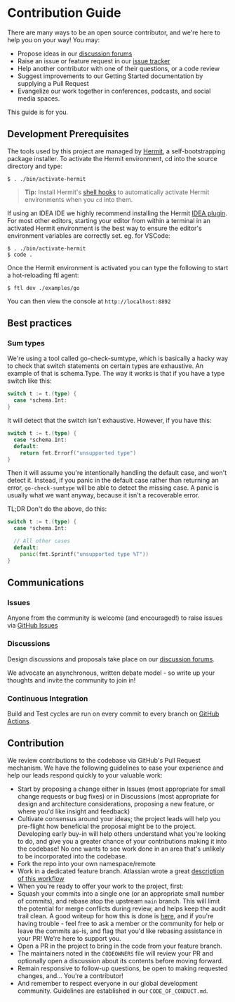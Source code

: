 # Contribution Guide

There are many ways to be an open source contributor, and we're here to help you on your way! You may:

- Propose ideas in our
  [discussion forums](https://forums.tbd.website)
- Raise an issue or feature request in our [issue tracker](https://github.com/TBD54566975/ftl/issues)
- Help another contributor with one of their questions, or a code review
- Suggest improvements to our Getting Started documentation by supplying a Pull Request
- Evangelize our work together in conferences, podcasts, and social media spaces.

This guide is for you.

## Development Prerequisites

The tools used by this project are managed by
[Hermit](https://cashapp.github.io/hermit/), a self-bootstrapping package
installer. To activate the Hermit environment, cd into the source directory and
type:

```
$ . ./bin/activate-hermit
```

> **Tip:** Install Hermit's [shell hooks](https://cashapp.github.io/hermit/usage/shell/) to automatically activate Hermit environments when you `cd` into them.

If using an IDEA IDE we highly recommend installing
the Hermit [IDEA plugin](https://plugins.jetbrains.com/plugin/16882-hermit).
For most other editors, starting your editor from within a terminal in an
activated Hermit environment is the best way to ensure the editor's environment
variables are correctly set. eg. for VSCode:

```
$ . ./bin/activate-hermit
$ code .
```

Once the Hermit environment is activated you can type the following to start a
hot-reloading ftl agent:

```
$ ftl dev ./examples/go
```

You can then view the console at `http://localhost:8892`

## Best practices

### Sum types

We're using a tool called go-check-sumtype, which is basically a hacky way to
check that switch statements on certain types are exhaustive. An example of that
is schema.Type. The way it works is that if you have a type switch like this:

```go
switch t := t.(type) {
  case *schema.Int:
}
```

It will detect that the switch isn't exhaustive. However, if you have this:

```go
switch t := t.(type) {
  case *schema.Int:
  default:
    return fmt.Errorf("unsupported type")
}
```

Then it will assume you're intentionally handling the default case, and won't
detect it. Instead, if you panic in the default case rather than returning an error,
`go-check-sumtype` will be able to detect the missing case. A panic is usually
what we want anyway, because it isn't a recoverable error.

TL;DR Don't do the above, do this:

```go
switch t := t.(type) {
  case *schema.Int:

  // All other cases
  default:
    panic(fmt.Sprintf("unsupported type %T"))
}
```

## Communications

### Issues

Anyone from the community is welcome (and encouraged!) to raise issues via
[GitHub Issues](https://github.com/TBD54566975/ftl/issues)

### Discussions

Design discussions and proposals take place on our [discussion forums](https://forums.tbd.website).

We advocate an asynchronous, written debate model - so write up your thoughts and invite the community to join in!

### Continuous Integration

Build and Test cycles are run on every commit to every branch on [GitHub Actions](https://github.com/TBD54566975/ftl/actions).

## Contribution

We review contributions to the codebase via GitHub's Pull Request mechanism. We have
the following guidelines to ease your experience and help our leads respond quickly
to your valuable work:

- Start by proposing a change either in Issues (most appropriate for small
  change requests or bug fixes) or in Discussions (most appropriate for design
  and architecture considerations, proposing a new feature, or where you'd
  like insight and feedback)
- Cultivate consensus around your ideas; the project leads will help you
  pre-flight how beneficial the proposal might be to the project. Developing early
  buy-in will help others understand what you're looking to do, and give you a
  greater chance of your contributions making it into the codebase! No one wants to
  see work done in an area that's unlikely to be incorporated into the codebase.
- Fork the repo into your own namespace/remote
- Work in a dedicated feature branch. Atlassian wrote a great
  [description of this workflow](https://www.atlassian.com/git/tutorials/comparing-workflows/feature-branch-workflow)
- When you're ready to offer your work to the project, first:
- Squash your commits into a single one (or an appropriate small number of commits), and
  rebase atop the upstream `main` branch. This will limit the potential for merge
  conflicts during review, and helps keep the audit trail clean. A good writeup for
  how this is done is
  [here](https://medium.com/@slamflipstrom/a-beginners-guide-to-squashing-commits-with-git-rebase-8185cf6e62ec), and if you're
  having trouble - feel free to ask a member or the community for help or leave the commits as-is, and flag that you'd like
  rebasing assistance in your PR! We're here to support you.
- Open a PR in the project to bring in the code from your feature branch.
- The maintainers noted in the `CODEOWNERS` file will review your PR and optionally
  open a discussion about its contents before moving forward.
- Remain responsive to follow-up questions, be open to making requested changes, and...
  You're a contributor!
- And remember to respect everyone in our global development community. Guidelines
  are established in our `CODE_OF_CONDUCT.md`.
